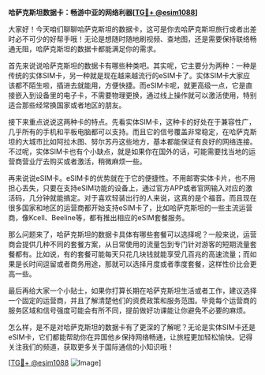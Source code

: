 **哈萨克斯坦数据卡：畅游中亚的网络利器[[TG💪+ @esim1088](https://t.me/s/esim1088)]**

大家好！今天咱们聊聊哈萨克斯坦的数据卡，这可是你去哈萨克斯坦旅行或者出差时必不可少的好帮手哦！无论是想随时随地刷视频、查地图，还是需要保持联络畅通无阻，哈萨克斯坦的数据卡都能满足你的需求。

首先来说说哈萨克斯坦的数据卡有哪些种类吧。其实呢，它主要分为两种：一种是传统的实体SIM卡，另一种就是现在越来越流行的eSIM卡了。实体SIM卡大家应该都不陌生啦，插进去就能用，方便快捷。而eSIM卡呢，就更高级一点，它是直接嵌入到设备里的电子卡，不需要物理更换，通过线上操作就可以激活使用，特别适合那些经常换国家或者地区的朋友。

接下来重点说说这两种卡的特点。先看实体SIM卡，这种卡的好处在于兼容性广，几乎所有的手机和平板电脑都可以支持。而且它的信号覆盖非常稳定，在哈萨克斯坦的大城市比如阿拉木图、努尔苏丹这些地方，基本都能保证有良好的网络连接。不过呢，实体SIM卡也有个小缺点，就是如果你在国外的话，可能需要找当地的运营商营业厅去购买或者激活，稍微麻烦一些。

再来说说eSIM卡。eSIM卡的优势就在于它的便捷性。不用邮寄实体卡片，也不用担心丢失，只要在支持eSIM功能的设备上，通过官方APP或者官网输入对应的激活码，几分钟就能搞定。对于喜欢轻装出行的人来说，这真的是个福音。而且现在很多国家和地区的运营商都开始支持eSIM卡了，比如哈萨克斯坦的一些主流运营商，像Kcell、Beeline等，都有推出相应的eSIM套餐服务。

那么问题来了，哈萨克斯坦的数据卡具体有哪些套餐可以选择呢？一般来说，运营商会提供几种不同的套餐方案，从日常使用的流量包到专门针对游客的短期流量套餐都有。比如说，有的套餐可能每天只花几块钱就能享受几百兆的高速流量；而如果是长时间逗留或者商务用途，那就可以选择月度或者季度套餐，这样性价比会更高一些。

最后再给大家一个小贴士，如果你打算长期在哈萨克斯坦生活或者工作，建议选择一个固定的运营商，并且了解清楚他们的资费政策和服务范围。毕竟每个运营商的服务区域和信号强度可能会有所不同，提前做好功课能让你避免不必要的麻烦。

怎么样，是不是对哈萨克斯坦的数据卡有了更深的了解呢？无论是实体SIM卡还是eSIM卡，它们都能帮助你在异国他乡保持网络畅通，让旅程更加轻松愉快。记得关注我们的频道，获取更多关于国际通信的小知识哦！

[[TG💪+ @esim1088](https://t.me/s/esim1088) ![Image](https://i.postimg.cc/4NQfJmqS/Snipaste-2025-05-13-00-14-12.png)]